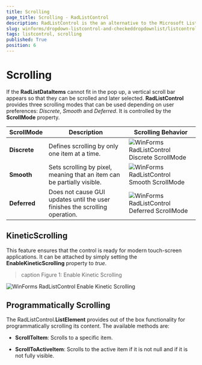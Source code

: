 ```yaml
---
title: Scrolling
page_title: Scrolling - RadListControl
description: RadListControl is the an alternative to the Microsoft ListBox control.
slug: winforms/dropdown-listcontrol-and-checkeddropdownlist/listcontrol/features/scrolling
tags: listcontrol, scrolling
published: True
position: 6  
---
```


# Scrolling

If the __RadListDataItems__ cannot fit in the pop up, a vertical scroll bar appears so that they can be scrolled and later selected. __RadListControl__ provides three scrolling modes that can be used depending on user preferences: *Discrete*, *Smooth* and *Deferred*. It is controlled by the __ScrollMode__ property.

|ScrollMode|Description|Scrolling Behavior|
|----|----|----|
|__Discrete__|Defines scrolling by only one item at a time.|![WinForms RadListControl Discrete ScrollMode](images/dropdown-and-listcontrol-listcontrol-features-scrolling001.gif)|
|__Smooth__|Sets scrolling by pixel, meaning that an item can be partially visible.|![WinForms RadListControl Smooth ScrollMode](images/dropdown-and-listcontrol-listcontrol-features-scrolling002.gif)|
|__Deferred__|Does not cause GUI updates until the user finishes the scrolling operation.|![WinForms RadListControl Deferred ScrollMode](images/dropdown-and-listcontrol-listcontrol-features-scrolling003.gif)|

## KineticScrolling

This feature ensures that the control is ready for modern touch-screen applications. It can be attached by simply setting the __EnableKineticScrolling__ property to *true*.
        
>caption Figure 1: Enable Kinetic Scrolling

![WinForms RadListControl Enable Kinetic Scrolling](images/dropdown-and-listcontrol-listcontrol-features-scrolling004.gif)

## Programmatically Scrolling

The RadListControl.__ListElement__ provides out of the box functionality for programmatically scrolling its content. The available methods are: 
        
* __ScrollToItem__: Scrolls to a specific item.
            

* __ScrollToActiveItem__: Scrolls to the active item if it is not null and if it is not fully visible.
            
